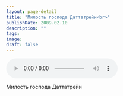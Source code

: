 ```yaml
---
layout: page-detail
title: "Милость господа Даттатрейи<br>"
publishDate: 2009.02.10
description: ""
tags:
image:
draft: false
---
```


<audio title="2009.02.10 - Милость господа Даттатрейи<br>.mp3" src="https://filer-api.advayta.org/v1.0/public/files/74757" controls=""></audio>

 Милость господа Даттатрейи  

  
